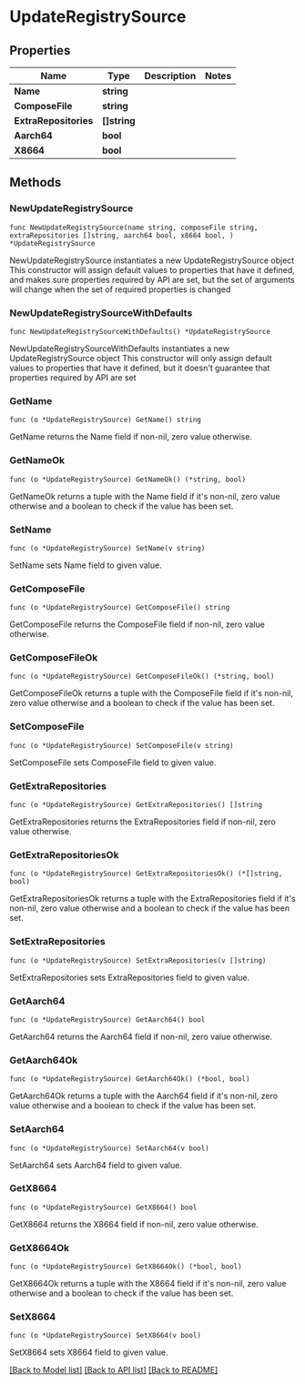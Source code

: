# UpdateRegistrySource

## Properties

Name | Type | Description | Notes
------------ | ------------- | ------------- | -------------
**Name** | **string** |  | 
**ComposeFile** | **string** |  | 
**ExtraRepositories** | **[]string** |  | 
**Aarch64** | **bool** |  | 
**X8664** | **bool** |  | 

## Methods

### NewUpdateRegistrySource

`func NewUpdateRegistrySource(name string, composeFile string, extraRepositories []string, aarch64 bool, x8664 bool, ) *UpdateRegistrySource`

NewUpdateRegistrySource instantiates a new UpdateRegistrySource object
This constructor will assign default values to properties that have it defined,
and makes sure properties required by API are set, but the set of arguments
will change when the set of required properties is changed

### NewUpdateRegistrySourceWithDefaults

`func NewUpdateRegistrySourceWithDefaults() *UpdateRegistrySource`

NewUpdateRegistrySourceWithDefaults instantiates a new UpdateRegistrySource object
This constructor will only assign default values to properties that have it defined,
but it doesn't guarantee that properties required by API are set

### GetName

`func (o *UpdateRegistrySource) GetName() string`

GetName returns the Name field if non-nil, zero value otherwise.

### GetNameOk

`func (o *UpdateRegistrySource) GetNameOk() (*string, bool)`

GetNameOk returns a tuple with the Name field if it's non-nil, zero value otherwise
and a boolean to check if the value has been set.

### SetName

`func (o *UpdateRegistrySource) SetName(v string)`

SetName sets Name field to given value.


### GetComposeFile

`func (o *UpdateRegistrySource) GetComposeFile() string`

GetComposeFile returns the ComposeFile field if non-nil, zero value otherwise.

### GetComposeFileOk

`func (o *UpdateRegistrySource) GetComposeFileOk() (*string, bool)`

GetComposeFileOk returns a tuple with the ComposeFile field if it's non-nil, zero value otherwise
and a boolean to check if the value has been set.

### SetComposeFile

`func (o *UpdateRegistrySource) SetComposeFile(v string)`

SetComposeFile sets ComposeFile field to given value.


### GetExtraRepositories

`func (o *UpdateRegistrySource) GetExtraRepositories() []string`

GetExtraRepositories returns the ExtraRepositories field if non-nil, zero value otherwise.

### GetExtraRepositoriesOk

`func (o *UpdateRegistrySource) GetExtraRepositoriesOk() (*[]string, bool)`

GetExtraRepositoriesOk returns a tuple with the ExtraRepositories field if it's non-nil, zero value otherwise
and a boolean to check if the value has been set.

### SetExtraRepositories

`func (o *UpdateRegistrySource) SetExtraRepositories(v []string)`

SetExtraRepositories sets ExtraRepositories field to given value.


### GetAarch64

`func (o *UpdateRegistrySource) GetAarch64() bool`

GetAarch64 returns the Aarch64 field if non-nil, zero value otherwise.

### GetAarch64Ok

`func (o *UpdateRegistrySource) GetAarch64Ok() (*bool, bool)`

GetAarch64Ok returns a tuple with the Aarch64 field if it's non-nil, zero value otherwise
and a boolean to check if the value has been set.

### SetAarch64

`func (o *UpdateRegistrySource) SetAarch64(v bool)`

SetAarch64 sets Aarch64 field to given value.


### GetX8664

`func (o *UpdateRegistrySource) GetX8664() bool`

GetX8664 returns the X8664 field if non-nil, zero value otherwise.

### GetX8664Ok

`func (o *UpdateRegistrySource) GetX8664Ok() (*bool, bool)`

GetX8664Ok returns a tuple with the X8664 field if it's non-nil, zero value otherwise
and a boolean to check if the value has been set.

### SetX8664

`func (o *UpdateRegistrySource) SetX8664(v bool)`

SetX8664 sets X8664 field to given value.



[[Back to Model list]](../README.md#documentation-for-models) [[Back to API list]](../README.md#documentation-for-api-endpoints) [[Back to README]](../README.md)


